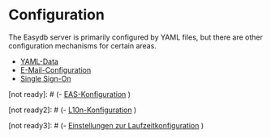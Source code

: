 # Configuration

The Easydb server is primarily configured by YAML files, but there are other configuration mechanisms for certain areas.

- [YAML-Data](/sysadmin/konfiguration/yaml/yaml.html)
- [E-Mail-Configuration](/sysadmin/konfiguration/email/email.html)
- [Single Sign-On](/sysadmin/konfiguration/sso/sso.html)


[not ready]: # (- [EAS-Konfiguration](./sysadmin/konfiguration/eas/eas.html)  )

[not ready2]: # (- [L10n-Konfiguration](./sysadmin/konfiguration/l10n/l10n.html)  )

[not ready3]: # (- [Einstellungen zur Laufzeitkonfiguration](./sysadmin/konfiguration/baseconfig/baseconfig.html)  )

